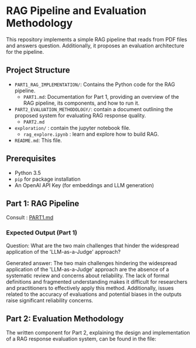 # RAG Pipeline and Evaluation Methodology 
This repository implements a simple RAG pipeline that reads from PDF files and answers question. Additionally, it proposes an evaluation architecture for the pipeline.


## Project Structure

-   `PART1_RAG_IMPLEMENTATION/`: Contains the Python code for the RAG pipeline.
    -   `PART1.md`: Documentation for Part 1, providing an overview of the RAG pipeline, its components, and how to run it.
-   `PART2_EVALUATION_METHODOLOGY/`: contain a document outlining the proposed system for evaluating RAG response quality.
    -   `PART2.md`
-   `exploration/` : contain the jupyter notebook file.
    - `rag_explore.ipynb` : learn and explore how to build RAG.
-   `README.md`: This file.

## Prerequisites

-   Python 3.5
-   `pip` for package installation
-   An OpenAI API Key (for embeddings and LLM generation)

## Part 1: RAG Pipeline

Consult : [PART1.md](https://github.com/marktr11/RAG-Pipeline-LLM-Evaluation/blob/master/PART1_RAG_IMPLEMENTATION/PART1.md)


### Expected Output (Part 1)

Question: What are the two main challenges that hinder the widespread application of the 'LLM-as-a-Judge' approach?

Generated answer: The two main challenges hindering the widespread application of the 'LLM-as-a-Judge' approach are the absence of a systematic review and concerns about reliability. The lack of formal definitions and fragmented understanding makes it difficult for researchers and practitioners to effectively apply this method. Additionally, issues related to the accuracy of evaluations and potential biases in the outputs raise significant reliability concerns.


## Part 2: Evaluation Methodology

The written component for Part 2, explaining the design and implementation of a RAG response evaluation system, can be found in the file:

